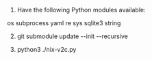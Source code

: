 1. Have the following Python modules available:

 os
 subprocess
 yaml
 re
 sys
 sqlite3
 string

2. git submodule update --init --recursive

3. python3 ./nix-v2c.py